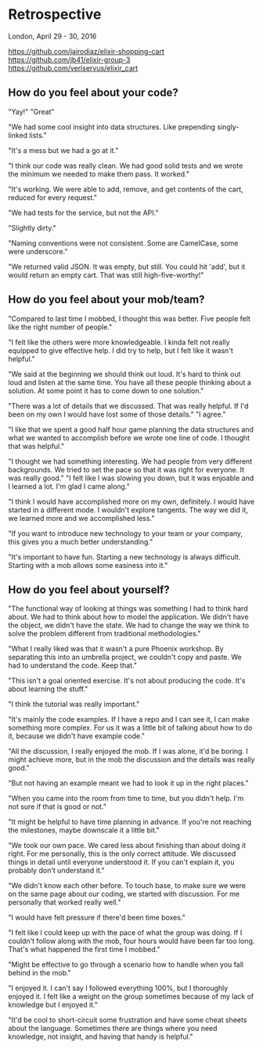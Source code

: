 # Retrospective

London, April 29 - 30, 2016

https://github.com/jairodiaz/elixir-shopping-cart
https://github.com/jb41/elixir-group-3
https://github.com/veriservus/elixir_cart

## How do you feel about your code?

"Yay!" "Great"

"We had some cool insight into data structures. Like prepending singly-linked lists." 

"It's a mess but we had a go at it." 

"I think our code was really clean. We had good solid tests and we wrote the minimum we needed to make them pass. It worked."

"It's working. We were able to add, remove, and get contents of the cart, reduced for every request."

"We had tests for the service, but not the API."

"Slightly dirty."

"Naming conventions were not consistent. Some are CamelCase, some were underscore."

"We returned valid JSON. It was empty, but still. You could hit 'add', but it would return an empty cart. That was still high-five-worthy!"

## How do you feel about your mob/team?

"Compared to last time I mobbed, I thought this was better. Five people felt like the right number of people."

"I felt like the others were more knowledgeable. I kinda felt not really equipped to give effective help. I did try to help, but I felt like it wasn't helpful."

"We said at the beginning we should think out loud. It's hard to think out loud and listen at the same time. You have all these people thinking about a solution. At some point it has to come down to one solution."

"There was a lot of details that we discussed. That was really helpful. If I'd been on my own I would have lost some of those details." "I agree."

"I like that we spent a good half hour game planning the data structures and what we wanted to accomplish before we wrote one line of code. I thought that was helpful."

"I thought we had something interesting. We had people from very different backgrounds. We tried to set the pace so that it was right for everyone. It was really good." "I felt like I was slowing you down, but it was enjoable and I learned a lot. I'm glad I came along."

"I think I would have accomplished more on my own, definitely. I would have started in a different mode. I wouldn't explore tangents. The way we did it, we learned more and we accomplished less."

"If you want to introduce new technology to your team or your company, this gives you a much better understanding."

"It's important to have fun. Starting a new technology is always difficult. Starting with a mob allows some easiness into it."

## How do you feel about yourself?

"The functional way of looking at things was something I had to think hard about. We had to think about how to model the application. We didn't have the object, we didn't have the state. We had to change the way we think to solve the problem different from traditional methodologies."

"What I really liked was that it wasn't a pure Phoenix workshop. By separating this into an umbrella project, we couldn't copy and paste. We had to understand the code. Keep that."

"This isn't a goal oriented exercise. It's not about producing the code. It's about learning the stuff."

"I think the tutorial was really important."

"It's mainly the code examples. If I have a repo and I can see it, I can make something more complex. For us it was a little bit of talking about how to do it, because we didn't have example code."

"All the discussion, I really enjoyed the mob. If I was alone, it'd be boring. I might achieve more, but in the mob the discussion and the details was really good."

"But not having an example meant we had to look it up in the right places."

"When you came into the room from time to time, but you didn't help. I'm not sure if that is good or not."

"It might be helpful to have time planning in advance. If you're not reaching the milestones, maybe downscale it a little bit."

"We took our own pace. We cared less about finishing than about doing it right. For me personally, this is the only correct attitude. We discussed things in detail until everyone understood it. If you can't explain it, you probably don't understand it."

"We didn't know each other before. To touch base, to make sure we were on the same page about our coding, we started with discussion. For me personally that worked really well."

"I would have felt pressure if there'd been time boxes."

"I felt like I could keep up with the pace of what the group was doing. If I couldn't follow along with the mob, four hours would have been far too long. That's what happened the first time I mobbed."

"Might be effective to go through a scenario how to handle when you fall behind in the mob."

"I enjoyed it. I can't say I followed everything 100%, but I thoroughly enjoyed it. I felt like a weight on the group sometimes because of my lack of knowledge but I enjoyed it."

"It'd be cool to short-circuit some frustration and have some cheat sheets about the language. Sometimes there are things where you need knowledge, not insight, and having that handy is helpful."
